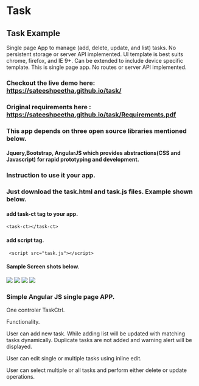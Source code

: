 # Task
## Task Example

Single page App to manage (add, delete, update, and list) tasks. No persistent storage or server API implemented. UI template is best suits chrome, firefox, and IE 9+. Can be extended to include device specific template. This is single page app. No routes or server API implemented.


### Checkout the live demo here:  https://sateeshpeetha.github.io/task/

### Original requirements here :  https://sateeshpeetha.github.io/task/Requirements.pdf

### This app depends on three open source libraries mentioned below.
#### Jquery,Bootstrap, AngularJS which provides abstractions(CSS and Javascript) for rapid prototyping and development.

### Instruction to use it your app.
### Just download the task.html and task.js files. Example shown below.
#### add task-ct tag to your app.
`<task-ct></task-ct>`
####  add script tag.
` <script src="task.js"></script>`


#### Sample Screen shots below.


<img src="https://sateeshpeetha.github.io/task/ss1.jpg">
</img>

<img src="https://sateeshpeetha.github.io/task/ss2.jpg">
</img>

<img src="https://sateeshpeetha.github.io/task/ss3.jpg">
</img>

<img src="https://sateeshpeetha.github.io/task/sc4.jpg">
</img>


### Simple Angular JS single page APP.

One controler TaskCtrl.

Functionality.

User can add new task. While adding list will be updated with matching tasks dynamically. Duplicate tasks are not added and warning alert will be displayed.

User can edit single or multiple tasks using inline edit.

User can select multiple or all tasks and perform either delete or update operations.


